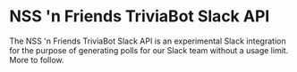 # NSS 'n Friends TriviaBot Slack API

The NSS 'n Friends TriviaBot Slack API is an experimental Slack integration for the purpose of generating polls for our Slack team without a usage limit. More to follow.
